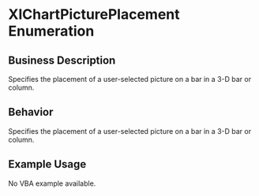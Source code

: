 # XlChartPicturePlacement Enumeration

## Business Description
Specifies the placement of a user-selected picture on a bar in a 3-D bar or column.

## Behavior
Specifies the placement of a user-selected picture on a bar in a 3-D bar or column.

## Example Usage
No VBA example available.